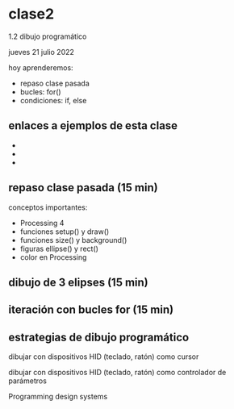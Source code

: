 # clase2

1.2 dibujo programático

jueves 21 julio 2022

hoy aprenderemos:

- repaso clase pasada
- bucles: for()
- condiciones: if, else

## enlaces a ejemplos de esta clase

- []()
- []()
- []()

## repaso clase pasada (15 min)

conceptos importantes:

- Processing 4
- funciones setup() y draw()
- funciones size() y background()
- figuras ellipse() y rect()
- color en Processing

## dibujo de 3 elipses (15 min)

## iteración con bucles for (15 min)

## estrategias de dibujo programático

dibujar con dispositivos HID (teclado, ratón) como cursor

dibujar con dispositivos HID (teclado, ratón) como controlador de parámetros

Programming design systems
